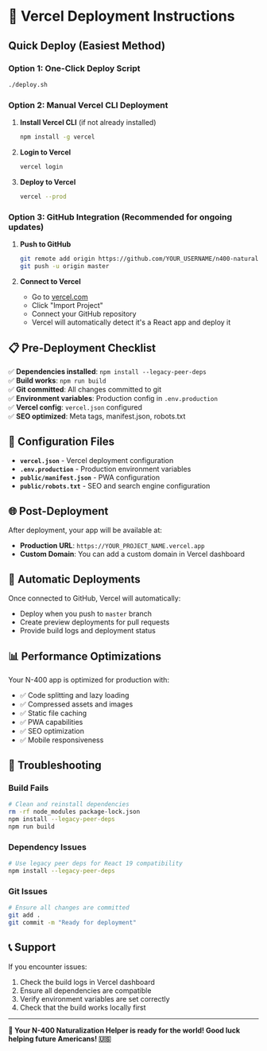 # 🚀 Vercel Deployment Instructions

## Quick Deploy (Easiest Method)

### Option 1: One-Click Deploy Script
```bash
./deploy.sh
```

### Option 2: Manual Vercel CLI Deployment

1. **Install Vercel CLI** (if not already installed)
   ```bash
   npm install -g vercel
   ```

2. **Login to Vercel**
   ```bash
   vercel login
   ```

3. **Deploy to Vercel**
   ```bash
   vercel --prod
   ```

### Option 3: GitHub Integration (Recommended for ongoing updates)

1. **Push to GitHub**
   ```bash
   git remote add origin https://github.com/YOUR_USERNAME/n400-naturalization-helper.git
   git push -u origin master
   ```

2. **Connect to Vercel**
   - Go to [vercel.com](https://vercel.com)
   - Click "Import Project"
   - Connect your GitHub repository
   - Vercel will automatically detect it's a React app and deploy it

## 📋 Pre-Deployment Checklist

✅ **Dependencies installed**: `npm install --legacy-peer-deps`  
✅ **Build works**: `npm run build`  
✅ **Git committed**: All changes committed to git  
✅ **Environment variables**: Production config in `.env.production`  
✅ **Vercel config**: `vercel.json` configured  
✅ **SEO optimized**: Meta tags, manifest.json, robots.txt  

## 🔧 Configuration Files

- **`vercel.json`** - Vercel deployment configuration
- **`.env.production`** - Production environment variables
- **`public/manifest.json`** - PWA configuration
- **`public/robots.txt`** - SEO and search engine configuration

## 🌐 Post-Deployment

After deployment, your app will be available at:
- **Production URL**: `https://YOUR_PROJECT_NAME.vercel.app`
- **Custom Domain**: You can add a custom domain in Vercel dashboard

## 🔄 Automatic Deployments

Once connected to GitHub, Vercel will automatically:
- Deploy when you push to `master` branch
- Create preview deployments for pull requests
- Provide build logs and deployment status

## 📊 Performance Optimizations

Your N-400 app is optimized for production with:
- ✅ Code splitting and lazy loading
- ✅ Compressed assets and images
- ✅ Static file caching
- ✅ PWA capabilities
- ✅ SEO optimization
- ✅ Mobile responsiveness

## 🐛 Troubleshooting

### Build Fails
```bash
# Clean and reinstall dependencies
rm -rf node_modules package-lock.json
npm install --legacy-peer-deps
npm run build
```

### Dependency Issues
```bash
# Use legacy peer deps for React 19 compatibility
npm install --legacy-peer-deps
```

### Git Issues
```bash
# Ensure all changes are committed
git add .
git commit -m "Ready for deployment"
```

## 📞 Support

If you encounter issues:
1. Check the build logs in Vercel dashboard
2. Ensure all dependencies are compatible
3. Verify environment variables are set correctly
4. Check that the build works locally first

---

**🎉 Your N-400 Naturalization Helper is ready for the world! Good luck helping future Americans! 🇺🇸**
